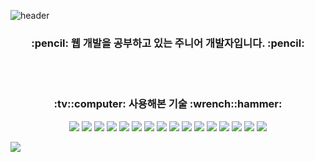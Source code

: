 ![header](https://capsule-render.vercel.app/api?type=waving&color=6FC7E1&fontColor=363636&height=200&section=header&text=Peter's%20Github&fontSize=90)
<br>
<h3 align="center">:pencil: 웹 개발을 공부하고 있는 주니어 개발자입니다. :pencil:</h3>
<br>
<br>
<h3 align="center">:tv::computer: 사용해본 기술 :wrench::hammer:</h3>
<p align="center">   
  <img src="https://img.shields.io/badge/Ruby-CC342D?style=plastic&logo=Ruby&logoColor=white" />
  <img src="https://img.shields.io/badge/Ruby%20on%20Rails-CC0000?style=plastic&logo=Ruby%20on%20Rails&logoColor=white" />
  <img src="https://img.shields.io/badge/Next.js-000000?style=plastic&logo=Next.js&logoColor=white" />
  <img src="https://img.shields.io/badge/React-61DAFB?style=plastic&logo=React&logoColor=white" />
  <img src="https://img.shields.io/badge/Bootstrap-7952B3?style=plastic&logo=Bootstrap&logoColor=white" />
  <img src="https://img.shields.io/badge/JavaScript-F7DF1E?style=plastic&logo=JavaScript&logoColor=white" />
  <img src="https://img.shields.io/badge/PostgreSQL-4169E1?style=plastic&logo=PostgreSQL&logoColor=white" />
  <img src="https://img.shields.io/badge/Insomnia-4000BF?style=plastic&logo=Insomnia&logoColor=white" />
  <img src="https://img.shields.io/badge/Python-3776AB?style=plastic&logo=Python&logoColor=white" />
  <img src="https://img.shields.io/badge/Amazon%20AWS-232F3E?style=plastic&logo=Amazon%20AWS&logoColor=white" />
  <img src="https://img.shields.io/badge/C-A8B9CC?style=plastic&logo=C&logoColor=white" />
  <img src="https://img.shields.io/badge/C%2B%2B-00599C?style=plastic&logo=C%2B%2B&logoColor=white" />
  <img src="https://img.shields.io/badge/C%20Sharp-239120?style=plastic&logo=C%20Sharp&logoColor=white" />
  <img src="https://img.shields.io/badge/Android%20Studio-3DDC84?style=plastic&logo=Android%20Studio&logoColor=white" />
  <img src="https://img.shields.io/badge/Java-007396?style=plastic&logoColor=white" />
  <img src="https://img.shields.io/badge/JSP-007396?style=plastic&logoColor=white" />
</p>
<img src="https://capsule-render.vercel.app/api?type=waving&color=6FC7E1&height=200&section=footer" />
